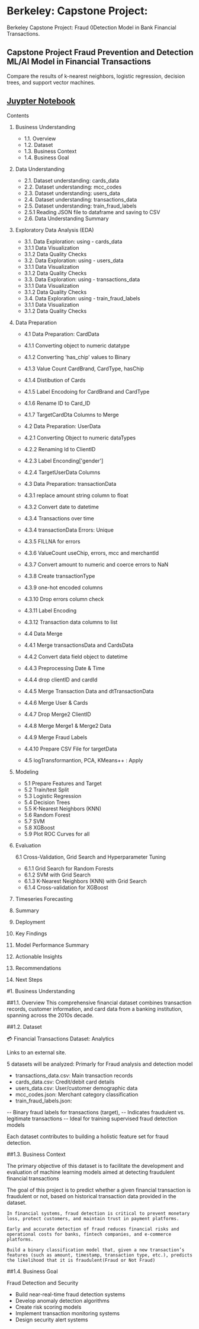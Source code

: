# Berkeley: Capstone Project: 
Berkeley Capstone Project: Fraud 0Detection Model in Bank Financial Transactions. 

## Capstone Project Fraud Prevention and Detection ML/AI Model in Financial Transactions 

<What Apply classification methods and Compare>
Compare the results of k-nearest neighbors, logistic regression, decision trees, and support vector machines.

## [Juypter Notebook](https://github.com/Jhonson924/berkeley/blob/main/FinancialTransaction_FraudDetectionModel/financialTransactionFraudDetection.ipynb)

Contents

1. Business Understanding

    - 1.1. Overview
    - 1.2. Dataset
    - 1.3. Business Context
    - 1.4. Business Goal

2. Data Understanding

    - 2.1. Dataset understanding: cards_data
    - 2.2. Dataset understanding: mcc_codes
    - 2.3. Dataset understanding: users_data
    - 2.4. Dataset understanding: transactions_data
    - 2.5. Dataset understanding: train_fraud_labels
    * 2.5.1 Reading JSON file to dataframe and saving to CSV
    - 2.6. Data Understanding Summary

3. Exploratory Data Analysis (EDA)

    - 3.1. Data Exploration: using - cards_data
    - 3.1.1 Data Visualization
    - 3.1.2 Data Quality Checks
    - 3.2. Data Exploration: using - users_data
    - 3.1.1 Data Visualization
    - 3.1.2 Data Quality Checks
    - 3.3. Data Exploration: using - transactions_data
    - 3.1.1 Data Visualization
    - 3.1.2 Data Quality Checks
    - 3.4. Data Exploration: using - train_fraud_labels
    - 3.1.1 Data Visualization
    - 3.1.2 Data Quality Checks

4. Data Preparation

    - 4.1 Data Preparation: CardData
    - 4.1.1 Converting object to numeric datatype
    - 4.1.2 Converting 'has_chip' values to Binary
    - 4.1.3 Value Count CardBrand, CardType, hasChip
    - 4.1.4 Distibution of Cards
    - 4.1.5 Label Encodoing for CardBrand and CardType
    - 4.1.6 Rename ID to Card_ID
    - 4.1.7 TargetCardDta Columns to Merge
    
    - 4.2 Data Preparation: UserData
    - 4.2.1 Converting Object to numeric dataTypes
    - 4.2.2 Renaming Id to ClientID
    - 4.2.3 Label Enconding['gender']
    - 4.2.4 TargetUserData Columns

    - 4.3 Data Preparation: transactionData
    - 4.3.1 replace amount string column to float
    - 4.3.2 Convert date to datetime
    - 4.3.4 Transactions over time
    - 4.3.4 transactionData Errors: Unique
    - 4.3.5 FILLNA for errors
    - 4.3.6 ValueCount useChip, errors, mcc and merchantId
    - 4.3.7 Convert amount to numeric and coerce errors to NaN
    - 4.3.8 Create transactionType
    - 4.3.9 one-hot encoded columns
    - 4.3.10 Drop errors column check
    - 4.3.11 Label Encoding
    - 4.3.12 Transaction data columns to list

    - 4.4 Data Merge
    - 4.4.1 Merge transactionsData and CardsData
    - 4.4.2 Convert data field object to datetime
    - 4.4.3 Preprocessing Date & Time
    - 4.4.4 drop clientID and cardId
    - 4.4.5 Merge Transaction Data and dtTransactionData
    - 4.4.6 Merge User & Cards
    - 4.4.7 Drop Merge2 ClientID
    - 4.4.8 Merge Merge1 & Merge2 Data
    - 4.4.9 Merge Fraud Labels
    - 4.4.10 Prepare CSV File for targetData

    - 4.5 logTransformantion, PCA, KMeans++ : Apply

5. Modeling

    - 5.1 Prepare Features and Target
    - 5.2 Train/test Split
    - 5.3 Logistic Regression
    - 5.4 Decision Trees
    - 5.5 K-Nearest Neighbors (KNN)
    - 5.6 Random Forest
    - 5.7 SVM
    - 5.8 XGBoost
    - 5.9 Plot ROC Curves for all

6. Evaluation

    6.1 Cross-Validation, Grid Search and Hyperparameter Tuning
    - 6.1.1 Grid Search for Random Forests
    - 6.1.2 SVM with Grid Search
    - 6.1.3 K-Nearest Neighbors (KNN) with Grid Search
    - 6.1.4 Cross-validation for XGBoost

7. Timeseries Forecasting

8. Summary

9. Deployment

8. Key Findings
9. Model Performance Summary
10. Actionable Insights
11. Recommendations
12. Next Steps

#1. Business Understanding

##1.1. Overview
This comprehensive financial dataset combines transaction records, customer information, and card data from a banking institution, spanning across the 2010s decade.

##1.2. Dataset

💳 Financial Transactions Dataset: Analytics

Links to an external site.

5 datasets will be analyzed: Primarly for Fraud analysis and detection model

- transactions_data.csv: Main transaction records
- cards_data.csv: Credit/debit card details
- users_data.csv: User/customer demographic data
- mcc_codes.json: Merchant category classification
- train_fraud_labels.json:
    
-- Binary fraud labels for transactions (target),
-- Indicates fraudulent vs. legitimate transactions
-- Ideal for training supervised fraud detection models

Each dataset contributes to building a holistic feature set for fraud detection.

##1.3. Business Context

The primary objective of this dataset is to facilitate the development and evaluation of machine learning models aimed at detecting fraudulent financial transactions

The goal of this project is to predict whether a given financial transaction is fraudulent or not, based on historical transaction data provided in the dataset.

    In financial systems, fraud detection is critical to prevent monetary loss, protect customers, and maintain trust in payment platforms.

    Early and accurate detection of fraud reduces financial risks and operational costs for banks, fintech companies, and e-commerce platforms.

    Build a binary classification model that, given a new transaction’s features (such as amount, timestamp, transaction type, etc.), predicts the likelihood that it is fraudulent(Fraud or Not Fraud)

##1.4. Business Goal

Fraud Detection and Security

- Build near-real-time fraud detection systems
- Develop anomaly detection algorithms
- Create risk scoring models
- Implement transaction monitoring systems
- Design security alert systems

